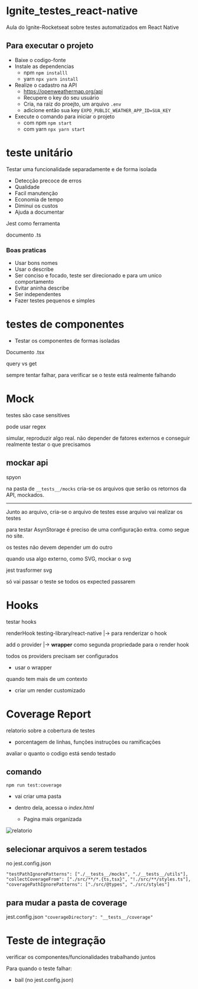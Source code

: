 # Ignite_testes_react-native

Aula do Ignite-Rocketseat sobre testes automatizados em React Native

## Para executar o projeto

- Baixe o codigo-fonte
- Instale as dependencias
  - npm `npm installl`
  - yarn `npx yarn install`
- Realize o cadastro na API
  - https://openweathermap.org/api
  - Recupere o key do seu usuário
  - Cria, na raiz do proejto, um arquivo `.env`
  - adicione então sua key `EXPO_PUBLIC_WEATHER_APP_ID=SUA_KEY`
- Execute o comando para iniciar o projeto
  - com npm `npm start`
  - com yarn `npx yarn start`

# teste unitário

Testar uma funcionalidade separadamente e de forma isolada

- Detecção precoce de erros
- Qualidade
- Facil manutenção
- Economia de tempo
- Diminui os custos
- Ajuda a documentar

Jest como ferramenta

documento .ts

### Boas praticas

- Usar bons nomes
- Usar o describe
- Ser conciso e focado, teste ser direcionado e para um unico comportamento
- Evitar aninha describe
- Ser independentes
- Fazer testes pequenos e simples

# testes de componentes

- Testar os componentes de formas isoladas

Documento .tsx

query vs get

sempre tentar falhar, para verificar se o teste está realmente falhando

# Mock

testes são case sensitives

pode usar regex

simular, reproduzir algo real.
não depender de fatores externos e conseguir realmente testar o que precisamos

## mockar api

spyon

na pasta de `__tests__/mocks` cria-se os arquivos que serão os retornos da API, mockados.

---

Junto ao arquivo, cria-se o arquivo de testes
esse arquivo vai realizar os testes

para testar AsynStorage é preciso de uma configuração extra. como segue no site.

os testes não devem depender um do outro

quando usa algo externo, como SVG, mockar o svg

jest trasformer svg

só vai passar o teste se todos os expected passarem

# Hooks

testar hooks

renderHook testing-library/react-native
|-> para renderizar o hook

add o provider |-> **wrapper** como segunda propriedade para o render hook

todos os providers precisam ser configurados

- usar o wrapper

quando tem mais de um contexto

- criar um render customizado

# Coverage Report

relatorio sobre a cobertura de testes

- porcentagem de linhas, funções instruções ou ramificações

avaliar o quanto o codigo está sendo testado

## comando

```
npm run test:coverage
```

- vai criar uma pasta
- dentro dela, acessa o _index.html_

  - Pagina mais organizada

![relatorio](https://github.com/Kayre-Scott-Primon/Ignite_testes_react-native/assets/64801417/ee45d2a3-9216-43f7-94b7-90a0ffdfa507)

## selecionar arquivos a serem testados

no jest.config.json

```
"testPathIgnorePatterns": ["./__tests__/mocks", "./__tests__/utils"],
"collectCoverageFrom": ["./src/**/*.{ts,tsx}", "!./src/**/styles.ts"],
"coveragePathIgnorePatterns": ["./src/@types", "./src/styles"]
```

## para mudar a pasta de coverage

jest.config.json
`"coverageDirectory": "__tests__/coverage" `

# Teste de integração

verificar os componentes/funcionalidades trabalhando juntos

Para quando o teste falhar:
- bail (no jest.config.json)
